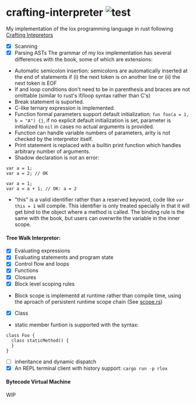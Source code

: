 # crafting-interpreter ![test](https://github.com/YangchenYe323/lox/actions/workflows/test.yml/badge.svg)
My implementation of the lox programming language in rust following [Crafting Intepretors](https://craftinginterpreters.com/)

- [x] Scanning
- [x] Parsing ASTs
The grammar of my lox implementation has several differences with the book, some of which are extensions:
+ Automatic semicolon insertion: semicolons are automatically inserted at the end of statements if (i) the next token is on another line or (ii) the next token is EOF
+ If and loop conditions don't need to be in parenthesis and braces are not omittable (similar to rust's if/loop syntax rather than C's)
+ Break statement is suported.
+ C-like ternary expression is implemented.
+ Function formal parameters support default initialization: `fun foo(a = 1, b = "A") {}`, if no explicit default initialization is set, parameter is initialized to `nil` in cases no actual arguments is provided. 
+ Function can handle variable numbers of parameters, arity is not checked by the interpretor itself.
+ Print statement is replaced with a builtin print function which handles arbitrary number of arguments.
+ Shadow declaration is not an error:
```
var a = 1;
var a = 2; // OK
```
```
var a = 1;
var a = a + 1; // OK: a = 2
```
+ "this" is a valid identifier rather than a reserved keyword, code like `var this = 1` will compile. This identifier is only treated specially in that it will get bind to the object where a method is called. The binding rule is the same with the book, but users can overwrite the variable in the inner scope.

#### Tree Walk Interpretor:
- [x] Evaluating expressions
- [x] Evaluating statements and program state
- [x] Control flow and loops
- [x] Functions
- [x] Closures
- [x] Block level scoping rules
+ Block scope is implementd at runtime rather than compile time, using the aproach of persistent runtime scope chain (See [scope.rs](/rlox/src/interpreter/scope.rs))
- [x] Class
+ static member funtion is supported with the syntax:
```
class Foo {
  class staticMethod() {
  }
}
```
- [ ] inheritance and dynamic dispatch
- [x] An REPL terminal client with history support: `cargo run -p rlox`

#### Bytecode Virtual Machine
WIP
